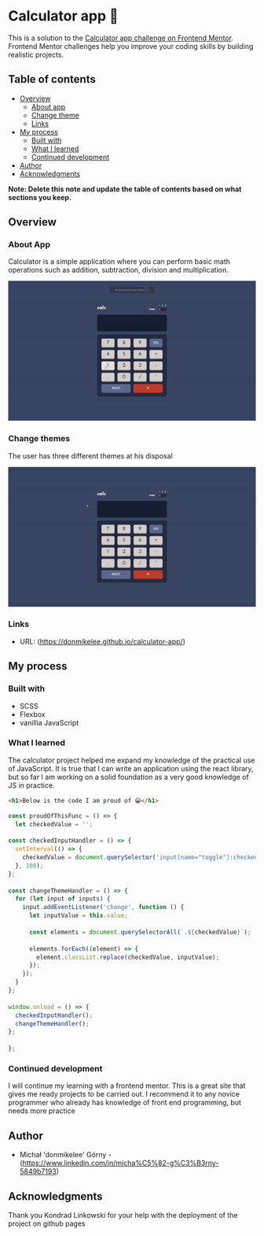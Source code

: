 # Calculator app 📐

This is a solution to the [Calculator app challenge on Frontend Mentor](https://www.frontendmentor.io/challenges/calculator-app-9lteq5N29). Frontend Mentor challenges help you improve your coding skills by building realistic projects.

## Table of contents

- [Overview](#overview)
  - [About app](#aboutapp)
  - [Change theme](#changethemes)
  - [Links](#links)
- [My process](#my-process)
  - [Built with](#built-with)
  - [What I learned](#what-i-learned)
  - [Continued development](#continued-development)
- [Author](#author)
- [Acknowledgments](#acknowledgments)

**Note: Delete this note and update the table of contents based on what sections you keep.**

## Overview

### About App

Calculator is a simple application where you can perform basic math operations such as addition, subtraction, division and multiplication.

![](./gifs/gif1.gif)

### Change themes

The user has three different themes at his disposal

![](./gifs/gif2.gif)

### Links

- URL: (https://donmikelee.github.io/calculator-app/)

## My process

### Built with

- SCSS 
- Flexbox
- vanillia JavaScript


### What I learned

The calculator project helped me expand my knowledge of the practical use of JavaScript. It is true that I can write an application using the react library, but so far I am working on a solid foundation as a very good knowledge of JS in practice.


```html
<h1>Below is the code I am proud of 😀</h1>
```

```js
const proudOfThisFunc = () => {
  let checkedValue = '';

const checkedInputHandler = () => {
  setInterval(() => {
    checkedValue = document.querySelector('input[name="toggle"]:checked').value;
  }, 100);
};

const changeThemeHandler = () => {
  for (let input of inputs) {
    input.addEventListener('change', function () {
      let inputValue = this.value;

      const elements = document.querySelectorAll(`.${checkedValue}`);

      elements.forEach((element) => {
        element.classList.replace(checkedValue, inputValue);
      });
    });
  }
};

window.onload = () => {
  checkedInputHandler();
  changeThemeHandler();
};

};
```

### Continued development

I will continue my learning with a frontend mentor. This is a great site that gives me ready projects to be carried out. I recommend it to any novice programmer who already has knowledge of front end programming, but needs more practice


## Author

- Michał 'donmikelee' Górny - (https://www.linkedin.com/in/micha%C5%82-g%C3%B3rny-5849b7193)


## Acknowledgments

Thank you Kondrad Linkowski for your help with the deployment of the project on github pages


